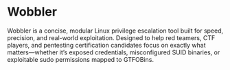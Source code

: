 # Wobbler
Wobbler is a concise, modular Linux privilege escalation tool built for speed, precision, and real-world exploitation. Designed to help red teamers, CTF players, and pentesting certification candidates focus on exactly what matters—whether it’s exposed credentials, misconfigured SUID binaries, or exploitable sudo permissions mapped to GTFOBins.
